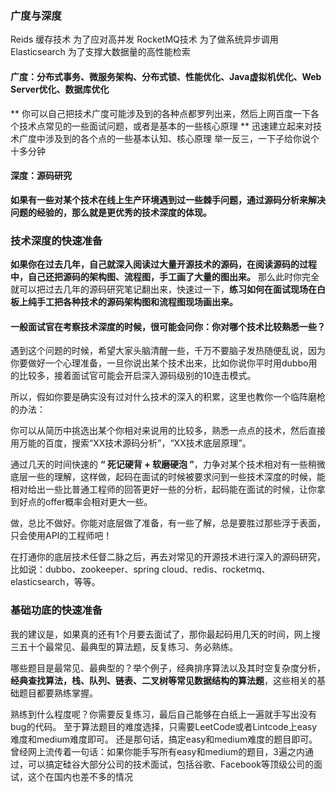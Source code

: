 ### 广度与深度
Reids 缓存技术 为了应对高并发
RocketMQ技术  为了做系统异步调用
Elasticsearch 为了支撑大数据量的高性能检索
#### 广度：分布式事务、微服务架构、分布式锁、性能优化、Java虚拟机优化、Web Server优化、数据库优化
** 你可以自己把技术广度可能涉及到的各种点都罗列出来，然后上网百度一下各个技术点常见的一些面试问题，或者是基本的一些核心原理 **
迅速建立起来对技术广度中涉及到的各个点的一些基本认知、核心原理
举一反三，一下子给你说个十多分钟
#### 深度：源码研究

**如果有一些对某个技术在线上生产环境遇到过一些棘手问题，通过源码分析来解决问题的经验的，那么就是更优秀的技术深度的体现。**

### 技术深度的快速准备
**如果你在过去几年，自己就深入阅读过大量开源技术的源码，在阅读源码的过程中，自己还把源码的架构图、流程图，手工画了大量的图出来。**
那么此时你完全就可以把过去几年的源码研究笔记翻出来，快速过一下，**练习如何在面试现场在白板上纯手工把各种技术的源码架构图和流程图现场画出来。**

#### 一般面试官在考察技术深度的时候，很可能会问你：你对哪个技术比较熟悉一些？

遇到这个问题的时候，希望大家头脑清醒一些，千万不要脑子发热随便乱说，因为你要做好一个心理准备，一旦你说出某个技术出来，比如你说你平时用dubbo用的比较多，接着面试官可能会开启深入源码级别的10连击模式。

所以，假如你要是确实没有过对什么技术的深入的积累，这里也教你一个临阵磨枪的办法：

你可以从简历中挑选出某个你相对来说用的比较多，熟悉一点点的技术，然后直接用万能的百度，搜索“XX技术源码分析”，“XX技术底层原理”。

通过几天的时间快速的 **“ 死记硬背 + 软磨硬泡 ”**，力争对某个技术相对有一些稍微底层一些的理解，这样做，起码在面试的时候被要求问到一些技术深度的时候，能相对给出一些比普通工程师的回答更好一些的分析，起码能在面试的时候，让你拿到好点的offer概率会相对更大一些。

做，总比不做好。你能对底层做了准备，有一些了解，总是要胜过那些浮于表面，只会使用API的工程师吧！

在打通你的底层技术任督二脉之后，再去对常见的开源技术进行深入的源码研究，比如说：dubbo、zookeeper、spring cloud、redis、rocketmq、elasticsearch，等等。

### 基础功底的快速准备
我的建议是，如果真的还有1个月要去面试了，那你最起码用几天的时间，网上搜三五十个最常见、最典型的算法题，反复练习、务必熟练。

哪些题目是最常见、最典型的？举个例子，经典排序算法以及其时空复杂度分析，**经典查找算法，栈、队列、链表、二叉树等常见数据结构的算法题**，这些相关的基础题目都要熟练掌握。

熟练到什么程度呢？你需要反复练习，最后自己能够在白纸上一遍就手写出没有bug的代码。
至于算法题目的难度选择，只需要LeetCode或者Lintcode上easy难度和medium难度即可。
还是那句话，搞定easy和medium难度的题目即可。曾经网上流传着一句话：如果你能手写所有easy和medium的题目，3遍之内通过，可以搞定硅谷大部分公司的技术面试，包括谷歌、Facebook等顶级公司的面试，这个在国内也差不多的情况



